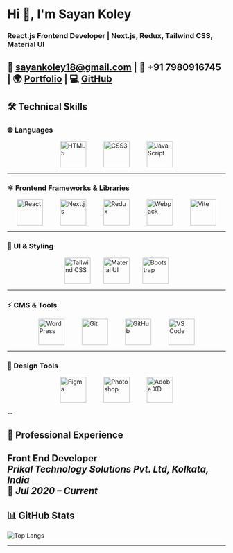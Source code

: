 # Hi 👋, I'm Sayan Koley  
### React.js Frontend Developer | Next.js, Redux, Tailwind CSS, Material UI


📧 sayankoley18@gmail.com | 📱 +91 7980916745 | 🌍 [Portfolio](https://sayankoley.github.io) | 💻 [GitHub](https://github.com/sayankoley)  
---

## 🛠️ Technical Skills  

### 🌐 Languages  
<div style="display: flex; justify-content: center; gap: 40px; flex-wrap: wrap;">
  <img src="https://cdn.jsdelivr.net/gh/devicons/devicon/icons/html5/html5-original.svg" width="60" height="60" alt="HTML5"/>
  <img src="https://cdn.jsdelivr.net/gh/devicons/devicon/icons/css3/css3-original.svg" width="60" height="60" alt="CSS3"/>
  <img src="https://cdn.jsdelivr.net/gh/devicons/devicon/icons/javascript/javascript-original.svg" width="60" height="60" alt="JavaScript"/>
</div>

---

### ⚛️ Frontend Frameworks & Libraries  
<div style="display: flex; justify-content: center; gap: 40px; flex-wrap: wrap;">
  <img src="https://cdn.jsdelivr.net/gh/devicons/devicon/icons/react/react-original.svg" width="60" height="60" alt="React"/>
  <img src="https://cdn.jsdelivr.net/gh/devicons/devicon/icons/nextjs/nextjs-original.svg" width="60" height="60" alt="Next.js"/>
  <img src="https://cdn.jsdelivr.net/gh/devicons/devicon/icons/redux/redux-original.svg" width="60" height="60" alt="Redux"/>
  <img src="https://cdn.jsdelivr.net/gh/devicons/devicon/icons/webpack/webpack-original.svg" width="60" height="60" alt="Webpack"/>
  <img src="https://cdn.jsdelivr.net/gh/devicons/devicon/icons/vite/vite-original.svg" width="60" height="60" alt="Vite"/>
</div>

---

### 🎨 UI & Styling  
<div style="display: flex; justify-content: center; gap: 30px; flex-wrap: wrap;">
  <img src="https://cdn.jsdelivr.net/gh/devicons/devicon/icons/tailwindcss/tailwindcss-original.svg" width="60" height="60" alt="Tailwind CSS"/>
  <img src="https://cdn.jsdelivr.net/gh/devicons/devicon/icons/materialui/materialui-original.svg" width="60" height="60" alt="Material UI"/>
  <img src="https://cdn.jsdelivr.net/gh/devicons/devicon/icons/bootstrap/bootstrap-original.svg" width="60" height="60" alt="Bootstrap"/>
</div>

---

### ⚡ CMS & Tools  
<div style="display: flex; justify-content: center; gap: 40px; flex-wrap: wrap;">
  <img src="https://cdn.jsdelivr.net/gh/devicons/devicon/icons/wordpress/wordpress-original.svg" width="60" height="60" alt="WordPress"/>
  <img src="https://cdn.jsdelivr.net/gh/devicons/devicon/icons/git/git-original.svg" width="60" height="60" alt="Git"/>
  <img src="https://cdn.jsdelivr.net/gh/devicons/devicon/icons/github/github-original.svg" width="60" height="60" alt="GitHub"/>
  <img src="https://cdn.jsdelivr.net/gh/devicons/devicon/icons/vscode/vscode-original.svg" width="60" height="60" alt="VS Code"/>
</div>

---

### 🎨 Design Tools  
<div style="display: flex; justify-content: center; gap: 40px; flex-wrap: wrap;">
  <img src="https://cdn.jsdelivr.net/gh/devicons/devicon/icons/figma/figma-original.svg" width="60" height="60" alt="Figma"/>
  <img src="https://cdn.jsdelivr.net/gh/devicons/devicon/icons/photoshop/photoshop-plain.svg" width="60" height="60" alt="Photoshop"/>
  <img src="https://cdn.jsdelivr.net/gh/devicons/devicon/icons/xd/xd-plain.svg" width="60" height="60" alt="Adobe XD"/>
</div>

 --

## 💼 Professional Experience  

**Front End Developer**  
*Prikal Technology Solutions Pvt. Ltd, Kolkata, India*  
📅 *Jul 2020 – Current*  
---

## 📊 GitHub Stats  

![Top Langs](https://github-readme-stats.vercel.app/api/top-langs/?username=sayankoley&layout=compact&theme=tokyonight)  


---
